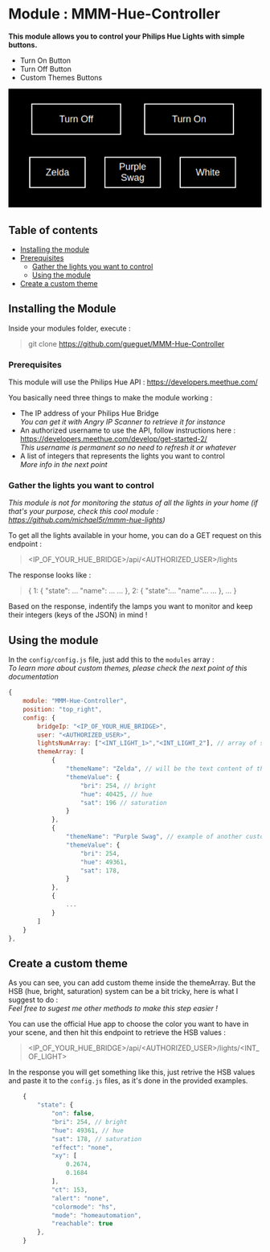 # Module : MMM-Hue-Controller

**This module allows you to control your Philips Hue Lights with simple buttons.**
- Turn On Button
- Turn Off Button
- Custom Themes Buttons

![screenshot](MMM-Hue-Controller-screenshot.png)

## Table of contents
- [Installing the module](#installing-the-module)
- [Prerequisites](#prerequisites)
  * [Gather the lights you want to control](#gather-the-lights-you-want-to-control)
  * [Using the module](#using-the-module)
- [Create a custom theme](#create-a-custom-theme)



## Installing the Module

Inside your modules folder, execute : 
> git clone https://github.com/gueguet/MMM-Hue-Controller  


### Prerequisites

This module will use the Philips Hue API : https://developers.meethue.com/  

You basically need three things to make the module working : 
- The IP address of your Philips Hue Bridge  
*You can get it with Angry IP Scanner to retrieve it for instance*
- An authorized username to use the API, follow instructions here : https://developers.meethue.com/develop/get-started-2/   
*This username is permanent so no need to refresh it or whatever*
- A list of integers that represents the lights you want to control   
*More info in the next point*


### Gather the lights you want to control

*This module is not for monitoring the status of all the lights in your home (if that's your purpose, check this cool module : https://github.com/michael5r/mmm-hue-lights)*  

To get all the lights available in your home, you can do a GET request on this endpoint :
><IP_OF_YOUR_HUE_BRIDGE>/api/<AUTHORIZED_USER>/lights

The response looks like : 
>{
>    1: {
>        "state": ...
>        "name": ...
>        ...
>    },
>    2: {
>        "state":...
>        "name"...
>        ...
>    },
>    ...
>}

Based on the response, indentify the lamps you want to monitor and keep their integers (keys of the JSON) in mind !


## Using the module

In the `config/config.js` file, just add this to the `modules` array :  
*To learn more about custom themes, please check the next point of this documentation*

```js
{
    module: "MMM-Hue-Controller",
    position: "top_right",
    config: {
        bridgeIp: "<IP_OF_YOUR_HUE_BRIDGE>",
        user: "<AUTHORIZED_USER>",
        lightsNumArray: ["<INT_LIGHT_1>","<INT_LIGHT_2"], // array of strings | keys of the targeted lights | example : ["2","5","6"]
        themeArray: [
            {
                "themeName": "Zelda", // will be the text content of the theme button
                "themeValue": {
                    "bri": 254, // bright
                    "hue": 40425, // hue
                    "sat": 196 // saturation
                }
            },
            {
                "themeName": "Purple Swag", // example of another custom theme
                "themeValue": {
                    "bri": 254,
                    "hue": 49361,
                    "sat": 178,
                }
            },
            {
                ...
            }
        ]
    }
},
```


## Create a custom theme

As you can see, you can add custom theme inside the themeArray. But the HSB (hue, bright, saturation) system can be a bit tricky, here is what I suggest to do :  
*Feel free to sugest me other methods to make this step easier !*  

You can use the official Hue app to choose the color you want to have in your scene, and then hit this endpoint to retrieve the HSB values :  
><IP_OF_YOUR_HUE_BRIDGE>/api/<AUTHORIZED_USER>/lights/<INT_OF_LIGHT>

In the response you will get something like this, just retrive the HSB values and paste it to the `config.js` files, as it's done in the provided examples.

```js
    {
        "state": {
            "on": false,
            "bri": 254, // bright
            "hue": 49361, // hue
            "sat": 178, // saturation
            "effect": "none",
            "xy": [
                0.2674,
                0.1684
            ],
            "ct": 153,
            "alert": "none",
            "colormode": "hs",
            "mode": "homeautomation",
            "reachable": true
        },
    }
```

